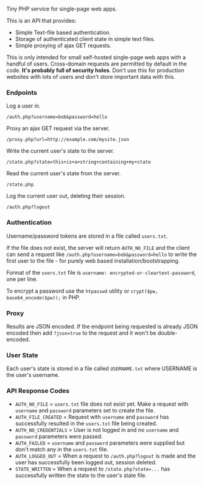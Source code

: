 Tiny PHP service for single-page web apps.

This is an API that provides:

 * Simple Text-file based authentication.
 * Storage of authenticated client state in simple text files.
 * Simple proxying of ajax GET requests.

This is only intended for small self-hosted single-page web apps with a handful of users. Cross-domain requests are permitted by default in the code. **It's probably full of security holes**. Don't use this for production websites with lots of users and don't store important data with this.

### Endpoints ###

Log a user in.

	/auth.php?username=bob&password=hello

Proxy an ajax GET request via the server.

	/proxy.php?url=http://example.com/mysite.json

Write the current user's state to the server.

	/state.php?state=this+is+a+string+containing+my+state

Read the current user's state from the server.

	/state.php

Log the current user out, deleting their session.

	/auth.php?logout

### Authentication ###

Username/password tokens are stored in a file called `users.txt`.

If the file does not exist, the server will return `AUTH_NO_FILE` and the client can send a request like `/auth.php?username=bob&password=hello` to write the first user to the file - for purely web based installation/bootstrapping.

Format of the `users.txt` file is `username: encrypted-or-cleartext-password`, one per line.

To encrypt a password use the `htpasswd` utility or `crypt($pw, base64_encode($pw));` in PHP.

### Proxy ###

Results are JSON encoded. If the endpoint being requested is already JSON encoded then add `?json=true` to the request and it won't be double-encoded.

### User State ###

Each user's state is stored in a file called `USERNAME.txt` where USERNAME is the user's username.

### API Response Codes ###

 * `AUTH_NO_FILE` = `users.txt` file does not exist yet. Make a request with `username` and `password` parameters set to create the file.
 * `AUTH_FILE_CREATED` = Request with `username` and `password` has successfully resulted in the `users.txt` file being created.
 * `AUTH_NO_CREDENTIALS` = User is not logged in and no `username` and `password` parameters were passed.
 * `AUTH_FAILED` = `username` and `password` parameters were supplied but don't match any in the `users.txt` file.
 * `AUTH_LOGGED_OUT` = When a request to `/auth.php?logout` is made and the user has successfully been logged out, session deleted.
 * `STATE_WRITTEN` = When a request to `/state.php?state=...` has successfully written the state to the user's state file.

